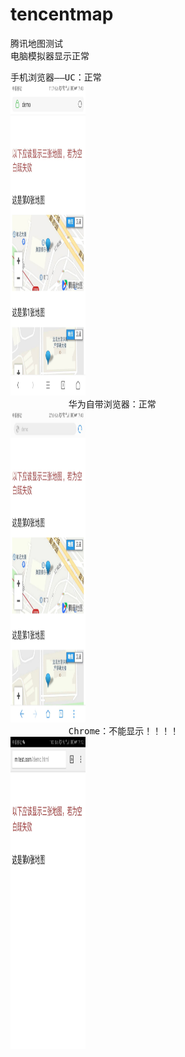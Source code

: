 # tencentmap
<style>
           img{
           width:120px;
           height:500px;
           }
           </style>
腾讯地图测试<br>
电脑模拟器显示正常<br>
<pre>
手机浏览器——UC：正常
<img src="./img/uc.jpg">
           华为自带浏览器：正常
<img src="./img/huawei.jpg">
           Chrome：不能显示！！！！
<img src="./img/chrome.jpg">
</pre>
